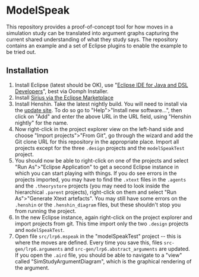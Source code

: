 # ModelSpeak

This repository provides a proof-of-concept tool for how moves in a simulation study can be translated into argument graphs capturing the current shared understanding of what they study says. The repository contains an example and a set of Eclipse plugins to enable the example to be tried out.

## Installation

1. Install Eclipse (latest should be OK), use "[Eclipse IDE for Java and DSL Developers](https://www.eclipse.org/downloads/packages/release/2024-06/r/eclipse-ide-java-and-dsl-developers)", best via Oomph Installer. 
2. Install [Sirius via the Eclipse Marketplace](https://eclipse.dev/sirius/download.html)
3. Install Henshin. Take the latest nightly build. You will need to install via the [update site](http://download.eclipse.org/modeling/emft/henshin/updates/nightly). To do so go to "Help">"Install new software...", then click on "Add" and enter the above URL in the URL field, using "Henshin nightly" for the name.
4. Now right-click in the project explorer view on the left-hand side and choose "Import projects">"From Git", go through the wizard and add the Git clone URL for this repository in the appropriate place. Import all projects except for the three `.design` projects and the `modelSpeakTest` project.
5. You should now be able to right-click on one of the projects and select "Run As">"Eclipse Application" to get a second Eclipse instance in which you can start playing with things. If you do see errors in the projects imported, you may have to find the `.xtext` files in the `.agents` and the `.theorystore` projects (you may need to look inside the hierarchical `.parent` projects), right-click on them and select "Run As">"Generate Xtext artefacts". You may still have some errors on the `.henshin` or the `.henshin_diagram` files, but these shouldn't stop you from running the project.
6. In the new Eclipse instance, again right-click on the project explorer and import projects from git. This time import only the two `.design` projects and `modelSpeakTest`.
7. Open file `src/lrp6.mspeak` in the "modelSpeakTest" project -- this is where the moves are defined. Every time you save this, files `src-gen/lrp6.arguments` and `src-gen/lrp6.abstract_arguments` are updated. If you open the `.aird` file, you should be able to navigate to a "view" called "SimStudyArgumentDiagram", which is the graphical rendering of the argument.
